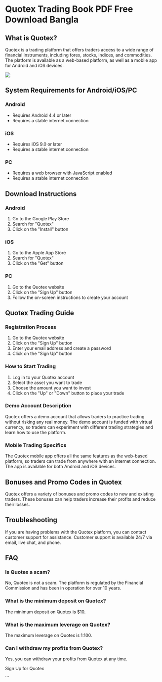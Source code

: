 # Quotex Trading Book PDF Free Download Bangla

## What is Quotex?

Quotex is a trading platform that offers traders access to a wide range
of financial instruments, including forex, stocks, indices, and
commodities. The platform is available as a web-based platform, as well
as a mobile app for Android and iOS devices.

[![](https://static.quotex.io/files/4_en/300_250.jpg)](https://traff.sbs/brokerqxlid)

## System Requirements for Android/iOS/PC

### Android

-   Requires Android 4.4 or later
-   Requires a stable internet connection

### iOS

-   Requires iOS 9.0 or later
-   Requires a stable internet connection

### PC

-   Requires a web browser with JavaScript enabled
-   Requires a stable internet connection

## Download Instructions

### Android

1.  Go to the Google Play Store
2.  Search for "Quotex"
3.  Click on the "Install" button

### iOS

1.  Go to the Apple App Store
2.  Search for "Quotex"
3.  Click on the "Get" button

### PC

1.  Go to the Quotex website
2.  Click on the "Sign Up" button
3.  Follow the on-screen instructions to create your account

## Quotex Trading Guide

### Registration Process

1.  Go to the Quotex website
2.  Click on the "Sign Up" button
3.  Enter your email address and create a password
4.  Click on the "Sign Up" button

### How to Start Trading

1.  Log in to your Quotex account
2.  Select the asset you want to trade
3.  Choose the amount you want to invest
4.  Click on the "Up" or "Down" button to place your trade

### Demo Account Description

Quotex offers a demo account that allows traders to practice trading
without risking any real money. The demo account is funded with virtual
currency, so traders can experiment with different trading strategies
and learn how to use the platform.

### Mobile Trading Specifics

The Quotex mobile app offers all the same features as the web-based
platform, so traders can trade from anywhere with an internet
connection. The app is available for both Android and iOS devices.

## Bonuses and Promo Codes in Quotex

Quotex offers a variety of bonuses and promo codes to new and existing
traders. These bonuses can help traders increase their profits and
reduce their losses.

## Troubleshooting

If you are having problems with the Quotex platform, you can contact
customer support for assistance. Customer support is available 24/7 via
email, live chat, and phone.

## FAQ

### Is Quotex a scam?

No, Quotex is not a scam. The platform is regulated by the Financial
Commission and has been in operation for over 10 years.

### What is the minimum deposit on Quotex?

The minimum deposit on Quotex is \$10.

### What is the maximum leverage on Quotex?

The maximum leverage on Quotex is 1:100.

### Can I withdraw my profits from Quotex?

Yes, you can withdraw your profits from Quotex at any time.

Sign Up for Quotex

\`\`\`

